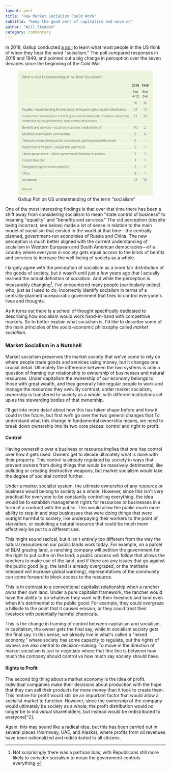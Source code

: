 ```yaml
---
layout: post
title: "How Market Socialism Could Work"
subtitle: "keep the good part of capitalism and move on"
author: "Will Stedden"
category: commentary
---
```


In 2018, Gallup conducted <a href="https://news.gallup.com/opinion/polling-matters/243362/meaning-socialism-americans-today.aspx">a poll</a> to learn what most people in the US think of when they hear the word "socialism."  The poll compared responses in 2018 and 1949, and pointed out a big change in perception over the seven decades since the beginning of the Cold War.

<figure>
  <img alt="Gallup Poll on Socialism" src="/assets/images/2021/socialism_poll.png" />
  <figcaption>
    Gallup Poll on US understanding of the term "socialism"
  </figcaption>
</figure>

One of the most interesting findings is that over that time there has been a shift away from considering socialism to mean "state control of business" to meaning "equality" and "benefits and services." The old perception (despite being incorrect, see below) made a lot of sense in relation to the main model of socialism that existed in the world at that time&mdash;the centrally planned, government-run economies of Russia and China. The new perception is much better aligned with the current understanding of socialism in Western European and South American democracies&mdash;of a country where everyone in society gets equal access to the kinds of benfits and services to increase the well-being of society as a whole.

I largely agree with the perception of socialism as a more fair distribution of the goods of society, but it wasn't until just a few years ago that I actually learned the actual definition of socialism. And while the perception is measurably changing[^1], I've encountered many people (particularly <a href="https://reddit.com/r/Capitalism">online</a>) who, just as I used to do, incorrectly identify socialism in terms of a centrally-planned bureaucratic government that tries to control everyone's lives and thoughts.

As it turns out there is a school of thought specifically dedicated to describing how socialism would work hand-in-hand with competitive markets. So to better explain what socialism is, I'd like to describe some of the main principles of the socio-economic philosophy called <em>market socialism</em>.


### Market Socialism in a Nutshell

Market socialism preserves the market society that we've come to rely on where people trade goods and services using money, but it changes one crucial detail.  Ultimately the difference between the two systems is only a question of framing our relationship to ownership of businesses and natural resources. Under capitalism the ownership of our economy belongs to those with great wealth, and they generally hire regular people to work and manage the resources they own. By contrast, under market socialism, ownership is transfered to society as a whole, with different institutions set up as the stewarding bodies of that ownership.


I'll get into more detail about how this has taken shape before and how it could in the future, but first we'll go over the two general changes that To understand what this change in fundamental ownership means, we need to break down ownership into its two core pieces: control and right to profit.

#### Control

Having ownership over a business or resource implies that one has control over how it gets used.  Owners get to decide ultimately what is done with their property.  This control is already regulated by society in ways that prevent owners from doing things that would be massively detrimental, like polluting or creating destructive weapons, but market socialism would take the degree of societal control further.

Under a market socialist system, the ultimate ownership of any resource or business would belong to society as a whole.  However, since this isn't very practical for everyone to be constantly controlling everything, the idea would be to establish management rights for resources or businesses in a form of a contract with the public.  This would allow the public much more ability to step in and stop businesses that were doing things that were outright harmful to society, like underpaying their workers to the point of starvation, or exploiting a natural resource that could be much more effectively be put to a different use.

This might sound radical, but it isn't entirely too different from the way the natural resources on our public lands work today. For example, on a parcel of BLM grazing land, a ranching company will petition the government for the right to put cattle on the land; a public process will follow that allows the ranchers to make use of the land, and if there are any issues that go against the public good (e.g. the land is already overgrazed, or the methane released will increase global warming), representatives of the community can come forward to block access to the resource.

This is in contrast to a conventional capitalist relationship when a rancher owns their own land.  Under a pure capitalist framework, the rancher would have the ability to do whatever they want with their livestock and land even when it's detrimental to the public good.  For example, they could overgraze a hillside to the point that it causes erosion, or they could treat their livestock with potentially harmful chemicals.

This is the change in framing of control between capitalism and socialism.  In capitalism, the owner gets the final say, while in socialism society gets the final say.  In this sense, we already live in what's called a "mixed economy," where society has some capacity to regulate, but the rights of owners are also central to decision-making.  To move in the direction of market socialism is just to negotiate where that fine line is between how much the company should control vs how much say society should have.

#### Rights to Profit

The second big thing about a market economy is the idea of profit. Individual companies make their decisions about production with the hope that they can sell their products for more money than it took to create them.  This motive for profit would still be an important factor that would allow a socialist market to function.  However, since the ownership of the company would ultimately be society as a whole, the profit distribution would no longer be to individual shareholders, but instead would be redistributed to everyone[^2].

Again, this may sound like a radical idea, but this has been carried out in several places (Normway, UAE, and Alaska), where profits from oil revenues have been nationalized and redistributed to all citizens.







[^1]: Not surprisingly there was a partisan bias, with Republicans still more likely to consider socialism to mean the government controls everything.

